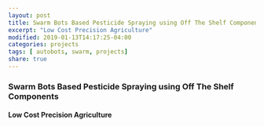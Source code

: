 ```yaml
---
layout: post
title: Swarm Bots Based Pesticide Spraying using Off The Shelf Components
excerpt: "Low Cost Precision Agriculture"
modified: 2019-01-13T14:17:25-04:00
categories: projects
tags: [ autobots, swarm, projects]
share: true
---
```



### Swarm Bots Based Pesticide Spraying using Off The Shelf Components

#### Low Cost Precision Agriculture
